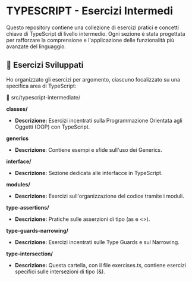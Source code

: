 # TYPESCRIPT - Esercizi Intermedi

Questo repository contiene una collezione di esercizi pratici e concetti chiave di TypeScript di livello intermedio. Ogni sezione è stata progettata per rafforzare la comprensione e l'applicazione delle funzionalità più avanzate del linguaggio.

## 🎯 Esercizi Sviluppati
Ho organizzato gli esercizi per argomento, ciascuno focalizzato su una specifica area di TypeScript:

📁 src/typescript-intermediate/

**classes/**

 - **Descrizione:** Esercizi incentrati sulla Programmazione Orientata agli Oggetti (OOP) con TypeScript.

**generics**

- **Descrizione**: Contiene esempi e sfide sull'uso dei Generics.


**interface/**

- **Descrizione:** Sezione dedicata alle interfacce in TypeScript.

**modules/**

- **Descrizione:** Esercizi sull'organizzazione del codice tramite i moduli.

**type-assertions/**

- **Descrizione:** Pratiche sulle asserzioni di tipo (as e <>).

**type-guards-narrowing/**

- **Descrizione:** Esercizi incentrati sulle Type Guards e sul Narrowing.

**type-intersection/**

- **Descrizione:** Questa cartella, con il file exercises.ts, contiene esercizi specifici sulle intersezioni di tipo (&).